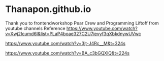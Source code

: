 # Thanapon.github.io
Thank you to frontendworkshop Pear Crew and Programming Liftoff from youtube channels
Reference
https://www.youtube.com/watch?v=Xwj2Icumd6I&list=PLaP4boae327C2U7ievyf3qXbkdnywUVwc

https://www.youtube.com/watch?v=3jt-J4Rc__M&t=324s

https://www.youtube.com/watch?v=BA_c3bGQXlQ&t=224s
